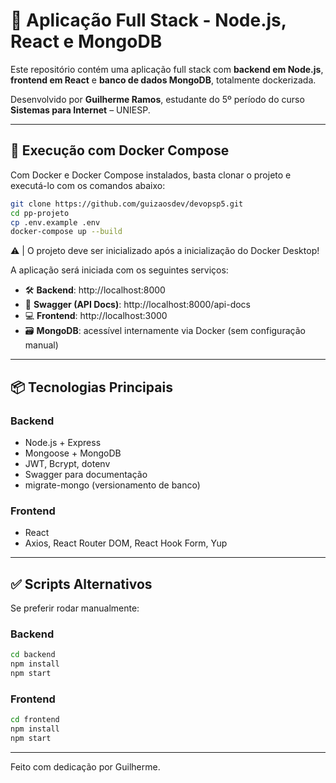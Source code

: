 # 🚀 Aplicação Full Stack - Node.js, React e MongoDB

Este repositório contém uma aplicação full stack com **backend em Node.js**, **frontend em React** e **banco de dados MongoDB**, totalmente dockerizada.

Desenvolvido por **Guilherme Ramos**, estudante do 5º período do curso **Sistemas para Internet** – UNIESP.

---

## 🐳 Execução com Docker Compose

Com Docker e Docker Compose instalados, basta clonar o projeto e executá-lo com os comandos abaixo:

```bash
git clone https://github.com/guizaosdev/devopsp5.git
cd pp-projeto
cp .env.example .env
docker-compose up --build
```

⚠️ | O projeto deve ser inicializado após a inicialização do Docker Desktop!

A aplicação será iniciada com os seguintes serviços:

- 🛠️ **Backend**: http://localhost:8000  
- 📄 **Swagger (API Docs)**: http://localhost:8000/api-docs  
- 💻 **Frontend**: http://localhost:3000
- 🗃️ **MongoDB**: acessível internamente via Docker (sem configuração manual)

---

## 📦 Tecnologias Principais

### Backend
- Node.js + Express
- Mongoose + MongoDB
- JWT, Bcrypt, dotenv
- Swagger para documentação
- migrate-mongo (versionamento de banco)

### Frontend
- React
- Axios, React Router DOM, React Hook Form, Yup

---

## ✅ Scripts Alternativos

Se preferir rodar manualmente:

### Backend
```bash
cd backend
npm install
npm start
```

### Frontend
```bash
cd frontend
npm install
npm start
```

---

Feito com dedicação por Guilherme.

